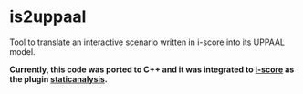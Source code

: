 # is2uppaal
Tool to translate an interactive scenario written in i-score into its UPPAAL model.

**Currently, this code was ported to C++ and it was integrated to [i-score](http://i-score.org/) as the plugin [staticanalysis](https://github.com/OSSIA/iscore-addon-staticanalysis).**
